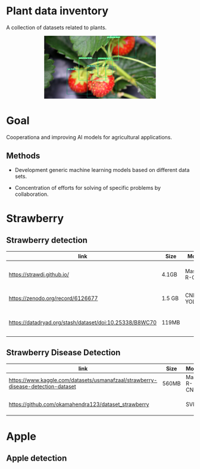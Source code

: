 # Plant data inventory
A collection of datasets related to plants.

<p align="center">
  <img src="https://github.com/AgriculturalDataInventory/PlantDataInventory/blob/main/DetectedStrawberries.png" width="300">
</p>

# Goal
Cooperationa and improving AI models for agricultural applications.

## Methods
- Development generic machine learning models based on different data sets.

- Concentration of efforts for solving of specific problems by collaboration.

# Strawberry
## Strawberry detection
| link | Size | Model | Paper |
|------|------|-------|-------|
| https://strawdi.github.io/ | 4.1GB | Mask R-CNN | [Pérez-Borrero et al., 2020](https://www.sciencedirect.com/science/article/abs/pii/S0168169920300624) |
| https://zenodo.org/record/6126677 | 1.5 GB | CNN YOLOv5 | [Lemsalu et al., 2022]() |
| https://datadryad.org/stash/dataset/doi:10.25338/B8WC70 | 119MB |  | [Durand-Petiteville et al., 2017](https://www.sciencedirect.com/science/article/abs/pii/S0168169917305094?via%3Dihub) |

## Strawberry Disease Detection
| link | Size | Model | Paper |
|------|------|-------|-------|
| https://www.kaggle.com/datasets/usmanafzaal/strawberry-disease-detection-dataset | 560MB | Mask R-CNN | [Afzaal et al., 2021](https://www.mdpi.com/1424-8220/21/19/6565) |
| https://github.com/okamahendra123/dataset_strawberry |  | SVM | [Mahendra et al., 2018](https://ieeexplore.ieee.org/document/8629534) |

# Apple
## Apple detection

